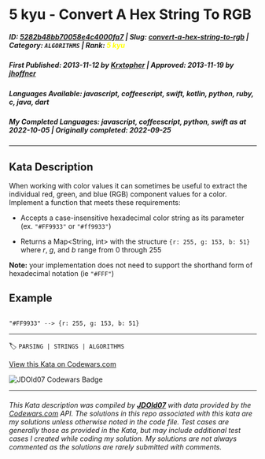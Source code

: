 # 5 kyu - Convert A Hex String To RGB

##### **ID**: [5282b48bb70058e4c4000fa7](https://www.codewars.com/kata/5282b48bb70058e4c4000fa7) | **Slug**: [convert-a-hex-string-to-rgb](https://www.codewars.com/kata/5282b48bb70058e4c4000fa7) | **Category**: `ALGORITHMS` | **Rank**: <span style="color:yellow">5 kyu</span>

##### **First Published**: 2013-11-12 ***by*** [Krxtopher](https://www.codewars.com/users/Krxtopher) | **Approved**: 2013-11-19 ***by*** [jhoffner](https://www.codewars.com/users/jhoffner)

##### **Languages Available**: javascript, coffeescript, swift, kotlin, python, ruby, c, java, dart

##### **My Completed Languages**: javascript, coffeescript, python, swift ***as at*** 2022-10-05 | **Originally completed**: 2022-09-25

---

## Kata Description


When working with color values it can sometimes be useful to extract the individual red, green, and blue (RGB) component values for a color. Implement a function that meets these requirements:



+ Accepts a case-insensitive hexadecimal color string as its parameter (ex. `"#FF9933"` or `"#ff9933"`)

+ Returns a Map<String, int> with the structure `{r: 255, g: 153, b: 51}` where *r*, *g*, and *b* range from 0 through 255



**Note:** your implementation does not need to support the shorthand form of hexadecimal notation (ie `"#FFF"`)





## Example



```

"#FF9933" --> {r: 255, g: 153, b: 51}

```



---


🏷 `PARSING | STRINGS | ALGORITHMS`


[View this Kata on Codewars.com](https://www.codewars.com/kata/5282b48bb70058e4c4000fa7)

![](https://www.codewars.com/users/jdold07/badges/large "JDOld07 Codewars Badge")

---

###### *This Kata description was compiled by [**JDOld07**](https://tpstech.dev) with data provided by the [Codewars.com](https://www.codewars.com) API.  The solutions in this repo associated with this kata are my solutions unless otherwise noted in the code file.  Test cases are generally those as provided in the Kata, but may include additional test cases I created while coding my solution.  My solutions are not always commented as the solutions are rarely submitted with comments.*
